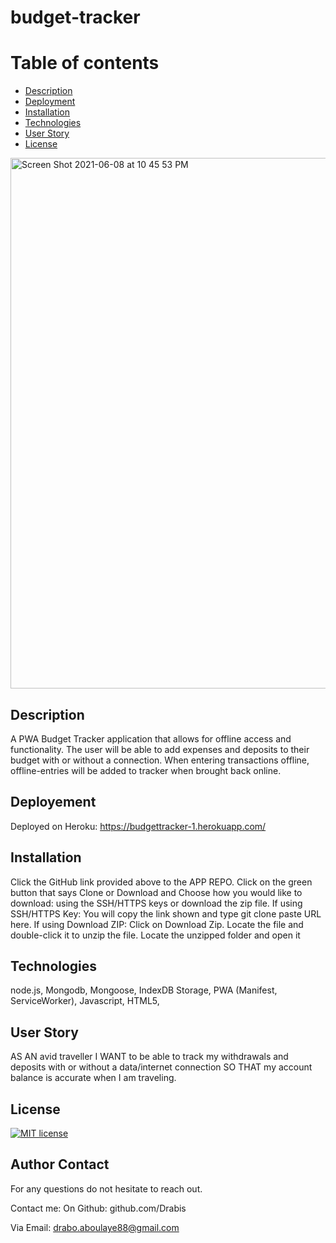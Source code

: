 # budget-tracker

# Table of contents

- [Description](#description)
- [Deployment ](#deployment)
- [Installation](#installation)
- [Technologies](#technologies)
- [User Story](#userstory)
- [License](#license)

<img width="849" alt="Screen Shot 2021-06-08 at 10 45 53 PM" src="https://user-images.githubusercontent.com/76567790/121449803-84662300-c968-11eb-803b-fcbcb5bd9821.png">

## Description
A PWA Budget Tracker application that allows for offline access and functionality.
The user will be able to add expenses and deposits to their budget with or without a connection.
When entering transactions offline, offline-entries will be added to tracker when brought back online.

## Deployement 

Deployed on Heroku: https://budgettracker-1.herokuapp.com/

## Installation

Click the GitHub link provided above to the APP REPO. Click on the green button that says Clone or Download and Choose how you would like to download: using the SSH/HTTPS keys or download the zip file. If using SSH/HTTPS Key: You will copy the link shown and type git clone paste URL here. If using Download ZIP: Click on Download Zip. Locate the file and double-click it to unzip the file. Locate the unzipped folder and open it

## Technologies

node.js, Mongodb, Mongoose, IndexDB Storage, PWA (Manifest, ServiceWorker), Javascript, HTML5,

## User Story
AS AN avid traveller
I WANT to be able to track my withdrawals and deposits with or without a data/internet connection
SO THAT my account balance is accurate when I am traveling.

## License

[![MIT license](https://img.shields.io/badge/License-MIT-blue.svg)](https://lbesson.mit-license.org/)

## Author Contact

For any questions do not hesitate to reach out.

Contact me:
On Github: github.com/Drabis

Via Email: drabo.aboulaye88@gmail.com
